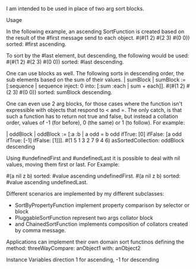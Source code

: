 I am intended to be used in place of two arg sort blocks.

Usage

In the following example, an ascending SortFunction is created based on the result of the #first message send to each object.
#(#(1 2) #(2 3) #(0 0)) sorted: #first ascending.

To sort by the #last element, but descending, the following would be used:
#(#(1 2) #(2 3) #(0 0)) sorted: #last descending.

One can use blocks as well. The following sorts in descending order, the sub elements based on the sum of their values.
| sumBlock |
sumBlock := [:sequence | sequence inject: 0 into: [:sum :each | sum + each]].
#(#(1 2) #(2 3) #(0 0)) sorted: sumBlock descending.

One can even use 2 arg blocks, for those cases where the function isn't expressible with objects that respond to < and =. The only catch, is that such a function has to return not true and false, but instead a collation order, values of -1 (for before), 0 (the same) or 1 (to follow). For example:

| oddBlock |
oddBlock :=
		[:a :b |
		a odd = b odd ifTrue: [0] ifFalse: [a odd ifTrue: [-1] ifFalse: [1]]].
#(1 5 1 3 2 7 9 4 6) asSortedCollection: oddBlock descending

Using #undefinedFirst and #undefinedLast it is possible to deal with nil values, moving them first or last. For Example:

#(a nil z b) sorted: #value ascending undefinedFirst.
#(a nil z b) sorted: #value ascending undefinedLast.

Different scenarios are implemented by my different subclasses:
- SortByPropertyFunction implement property comparison by selector or block
- PluggableSortFunction represent two args collator block
- and ChainedSortFunction implements composition of collators created by comma message.

Applications can implement their own domain sort functinos defining the method:
	threeWayCompare: anObject1 with: anObject2

Instance Variables
	direction	<SmallInteger>	1 for ascending, -1 for descending